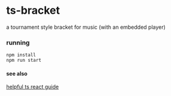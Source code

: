 # ts-bracket
a tournament style bracket for music (with an embedded player)

### running
```
npm install
npm run start
```

#### see also
[helpful ts react guide](https://medium.com/@rossbulat/how-to-use-typescript-with-react-and-redux-a118b1e02b76)
